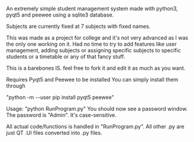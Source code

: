 An extremely simple student management system made with python3, pyqt5 and peewee using a sqlite3 database.

Subjects are currently fixed at 7 subjects with fixed names.

This was made as a project for college and it's not very advanced as I was the only one working on it. Had no time to try to add features like user management, adding subjects or assigning specific subjects to specific students or a timetable or any of that fancy stuff.

This is a barebones IS. feel free to fork it and edit it as much as you want.

Requires Pyqt5 and Peewee to be installed
You can simply install them through

"python -m --user pip install pyqt5 peewee"

Usage:
"python RunProgram.py"
You should now see a password window. The password is "Admin". It's case-sensitive.

All actual code/functions is handled in "RunProgram.py". All other .py are just QT .UI files converted into .py files.
